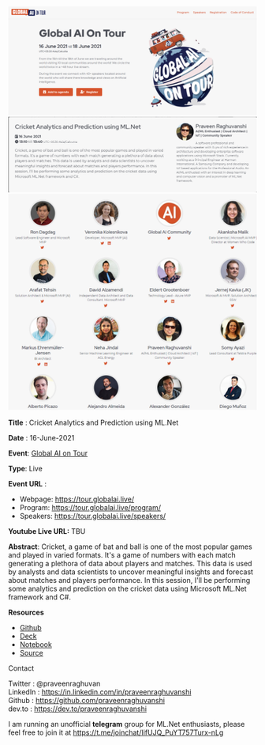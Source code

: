 



<img src="assets\blobal-ai-tour-banner.png" alt="Global AI Tour" style="zoom:80%;" />



<img src="assets\praveen-session.png" alt="Praveen Session" style="zoom:80%;" />

<img src="assets\event-speaker.png" alt="Event Speakers" style="zoom:80%;" />



**Title** : Cricket Analytics and Prediction using ML.Net

**Date** : 16-June-2021

**Event**: [Global AI on Tour](https://tour.globalai.live/)

**Type**: Live 

**Event URL** :

- Webpage: https://tour.globalai.live/
- Program: https://tour.globalai.live/program/
- Speakers: https://tour.globalai.live/speakers/

**Youtube Live URL:** TBU

**Abstract**: Cricket, a game of bat and ball is one of the most popular games and played in varied formats. It's a game of numbers with each match generating a plethora of data about players and matches. This data is used by analysts and data scientists to uncover meaningful insights and forecast about matches and players performance. In this session, I'll be performing some analytics and prediction on the cricket data using Microsoft ML.Net framework and C#.

**Resources**

- [Github](https://github.com/praveenraghuvanshi/tech-sessions/tree/master/16062021-Global-AI-Community-2021)
- [Deck](https://github.com/praveenraghuvanshi/tech-sessions/blob/master/16062021-Global-AI-Community-2021/cricket-analytics.pdf)
- [Notebook](https://github.com/praveenraghuvanshi/tech-sessions/blob/master/16062021-Global-AI-Community-2021/CricketAnalysis.ipynb)
- [Source](https://github.com/praveenraghuvanshi/tech-sessions/tree/master/16062021-Global-AI-Community-2021/src/SportAnalytics)

Contact

Twitter : @praveenraghuvan\
LinkedIn : https://in.linkedin.com/in/praveenraghuvanshi \
Github : https://github.com/praveenraghuvanshi \
dev.to : https://dev.to/praveenraghuvanshi

I am running an unofficial **telegram** group for ML.Net enthusiasts, please feel free to join it at https://t.me/joinchat/IifUJQ_PuYT757Turx-nLg


